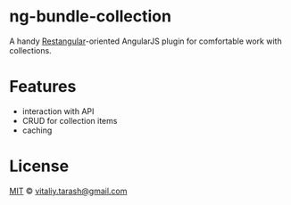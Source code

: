# ng-bundle-collection

A handy [Restangular](https://github.com/mgonto/restangular)-oriented AngularJS plugin for comfortable work with collections.

# Features

- interaction with API
- CRUD for collection items
- caching

# License

[MIT](http://opensource.org/licenses/MIT) © vitaliy.tarash@gmail.com